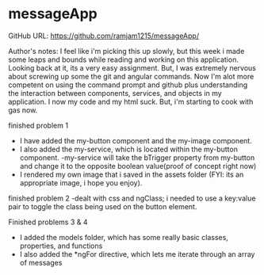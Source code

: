 # messageApp

GitHub URL: https://github.com/ramjam1215/messageApp/

Author's notes: I feel like i'm picking this up slowly, but this week i made some leaps and bounds while reading and working on this application. Looking back at it, its a very easy assignment. But, I was extremely nervous about screwing up some the git and angular commands. Now I'm alot more competent on using the command prompt and github plus understanding the interaction between components, services, and objects in my application. I now my code and my html suck. But, i'm starting to cook with gas now.

finished problem 1
- I have added the my-button component and the my-image component.
- I also added the my-service, which is located within the my-button component.
-my-service will take the bTrigger property from my-button and change it to the opposite boolean value(proof of concept right now)
- I rendered my own image that i saved in the assets folder (FYI: its an appropriate image, i hope you enjoy).

finished problem 2
-dealt with css and ngClass; i needed to use a key:value pair to toggle the class being used on the button element.

Finished problems 3 & 4
- I added the models folder, which has some really basic classes, properties, and functions
- I also added the *ngFor directive, which lets me iterate through an array of messages
